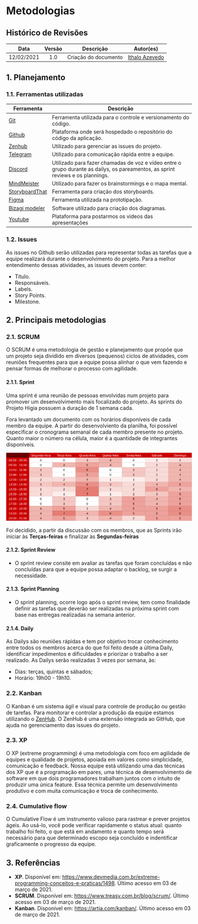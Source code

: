 # Metodologias
## Histórico de Revisões 
|    Data    | Versão |      Descrição       |                     Autor(es)                      |
| :--------: | :----: | :------------------: | :------------------------------------------------: |
| 12/02/2021 |  1.0   | Criação do documento | [Ithalo Azevedo](https://github.com/ithaloazevedo) |
## 1. Planejamento

### 1.1. Ferramentas utilizadas

| Ferramenta                                                                                               | Descrição                                                                                                                       |
| -------------------------------------------------------------------------------------------------------- | ------------------------------------------------------------------------------------------------------------------------------- |
| [Git](https://git-scm.com/)                                                                              | Ferramenta utilizada para o controle e versionamento do código.                                                                 |
| [Github](https://github.com/)                                                                            | Plataforma onde será hospedado o repositório do código da aplicação.                                                            |
| [Zenhub](https://app.zenhub.com/workspaces/projeto-higia-60230d95feefb4001515bb04/board?repos=335453556) | Utilizado para gerenciar as issues do projeto.                                                                                  |
| [Telegram](https://telegram.org/)                                                                        | Utilizado para comunicação rápida entre a equipe.                                                                               |
| [Discord](https://discord.com)                                                                           | Utilizado para fazer chamadas de voz e vídeo entre o grupo durante as dailys, os pareamentos, as sprint reviews e os plannings. |
| [MindMeister](https://www.mindmeister.com/pt/)                                                           | Utilizado para fazer os brainstormings e o mapa mental.                                                                         |
| [StoryboardThat](https://www.storyboardthat.com/pt)                                                      | Ferramenta para criação dos storyboards.                                                                                        |
| [Figma](https://www.figma.com/)                                                                          | Ferramenta utilizada na prototipação.                                                                                           |
| [Bizagi modeler](bizagi.com)                                                                             | Software utilizado para criação dos diagramas.                                                                                  |
| [Youtube](https://www.youtube.com/)                                                                      | Plataforma para postarmos os videos das apresentações                                                                           |

### 1.2. Issues

As issues no Github serão utilizadas para representar todas as tarefas que a equipe realizará durante o desenvolvimento do projeto. Para a melhor entendimento dessas atividades, as issues devem conter:

- Título.
- Responsáveis.
- Labels.
- Story Points.
- Milestone.

## 2. Principais metodologias

### 2.1. SCRUM
O SCRUM é uma metodologia de gestão e planejamento que propõe que um projeto seja dividido em diversos (pequenos) ciclos de atividades, com reuniões frequentes para que a equipe possa alinhar o que vem fazendo e pensar formas de melhorar o processo com agilidade.
#### 2.1.1. Sprint

Uma sprint é uma reunião de pessoas envolvidas num projeto para promover um desenvolvimento mais focalizado do projeto. As sprints do Projeto Hígia possuem a duração de 1 semana cada.

Fora levantado um documento com os horários disponíveis de cada membro da equipe. A partir do desenvolviento da planilha, foi possível especificar o cronograma semanal de cada membro presente no projeto. Quanto maior o número na célula, maior é a quantidade de integrantes disponíveis.

![Horarios](../assets/images/03-modelagem/bpmn/quadroHorario.png)

Foi decidido, a partir da discussão com os membros, que as Sprints irão iniciar às **Terças-feiras** e finalizar às **Segundas-feiras**

#### 2.1.2. Sprint Review

- O sprint review consite em avaliar as tarefas que foram concluídas e não concluídas para que a equipe possa adaptar o backlog, se surgir a necessidade.

#### 2.1.3. Sprint Planning

- O sprint planning, ocorre logo após o sprint review, tem como finalidade definir as tarefas que deverão ser realizadas na próxima sprint com base nas entregas realizadas na semana anterior.

#### 2.1.4. Daily

As Dailys são reuniões rápidas e tem por objetivo trocar conhecimento entre todos os membros acerca do que foi feito desde a última Daily, identificar impedimentos e dificuldades e priorizar o trabalho a ser realizado.
As Dailys serão realizadas 3 vezes por semana, às:

- Dias: terças, quintas e sábados;
- Horário: 19h00 - 19h10.

### 2.2. Kanban
O Kanban é um sistema ágil e visual para controle de produção ou gestão de tarefas. Para monitorar e controlar a produção da equipe estamos utilizando o [ZenHub](https://app.zenhub.com/workspaces/projeto-higia-60230d95feefb4001515bb04/board?repos=335453556). O ZenHub é uma extensão integrada ao GitHub, que ajuda no gerenciamento das issues do projeto.


### 2.3. XP
O XP (extreme programming) é uma metodologia com foco em agilidade de equipes e qualidade de projetos, apoiada em valores como simplicidade, comunicação e feedback. Nossa equipe está utilizando uma das técnicas dos XP que é a programação em pares, uma técnica de desenvolvimento de software em que dois programadores trabalham juntos com o intuito de produzir uma única feature. Essa técnica permite um desenvolvimento produtivo e com muita comunicação e troca de conhecimento.

### 2.4. Cumulative flow

O Cumulative Flow é um instrumento valioso para rastrear e prever projetos ágeis. Ao usá-lo, você pode verificar rapidamente o status atual: quanto trabalho foi feito, o que está em andamento e quanto tempo será necessário para que determinado escopo seja concluído e indentificar graficamente o progresso da equipe.

## 3. Referências
- **XP**. Disponível em: https://www.devmedia.com.br/extreme-programming-conceitos-e-praticas/1498. Último acesso em 03 de março de 2021.
- **SCRUM**. Disponível em: https://www.treasy.com.br/blog/scrum/. Último acesso em 03 de março de 2021.
- **Kanban**. Disponível em: https://artia.com/kanban/. Último acesso em 03 de março de 2021.
